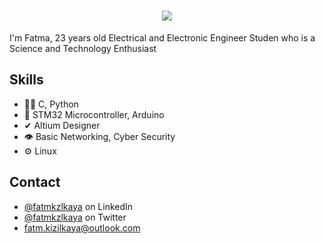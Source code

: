 <h1 align="center">
  <img src="https://giphy.com/gifs/Puz3dE0p7DDniPI4ZE" />
</h1>

I'm Fatma, 23 years old Electrical and Electronic 
Engineer Studen who is a Science and Technology Enthusiast 

## Skills
- 👨‍💻 C, Python
- 💽 STM32 Microcontroller, Arduino
-  ✔ Altium Designer
- 👁️ Basic Networking, Cyber Security
- ⚙️ Linux


## Contact
- [@fatmkzlkaya](https://www.linkedin.com/in/fatma-kizilkaya/) on LinkedIn
- [@fatmkzlkaya](https://twitter.com/fatmkzlkaya) on Twitter
- fatm.kizilkaya@outlook.com
